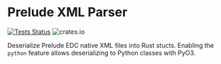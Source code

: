 # Prelude XML Parser

[![Tests Status](https://github.com/pbs-data-solutions/prelude-xml-parser/actions/workflows/testing.yml/badge.svg?branch=main&event=push)](https://github.com/pbs-data-solutions/prelude-xml-parser/actions?query=workflow%3ATesting+branch%3Amain+event%3Apush)
![crates.io](https://img.shields.io/crates/v/prelude-xml-parser.svg?color=brightgreen)

Deserialize Prelude EDC native XML files into Rust stucts. Enabling the `python` feature allows
deserializing to Python classes with PyO3.
